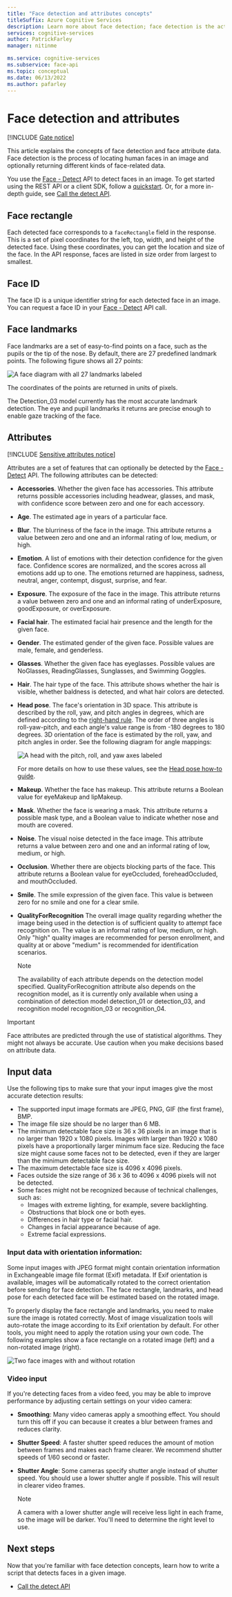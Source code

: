 ```yaml
---
title: "Face detection and attributes concepts"
titleSuffix: Azure Cognitive Services
description: Learn more about face detection; face detection is the action of locating human faces in an image and optionally returning different kinds of face-related data.
services: cognitive-services
author: PatrickFarley
manager: nitinme

ms.service: cognitive-services
ms.subservice: face-api
ms.topic: conceptual
ms.date: 06/13/2022
ms.author: pafarley
---
```


# Face detection and attributes

[!INCLUDE [Gate notice](./includes/identity-gate-notice.md)]

This article explains the concepts of face detection and face attribute data. Face detection is the process of locating human faces in an image and optionally returning different kinds of face-related data.

You use the [Face - Detect](https://westus.dev.cognitive.microsoft.com/docs/services/563879b61984550e40cbbe8d/operations/563879b61984550f30395236) API to detect faces in an image. To get started using the REST API or a client SDK, follow a [quickstart](./quickstarts-sdk/identity-client-library.md). Or, for a more in-depth guide, see [Call the detect API](./how-to/identity-detect-faces.md).

## Face rectangle

Each detected face corresponds to a `faceRectangle` field in the response. This is a set of pixel coordinates for the left, top, width, and height of the detected face. Using these coordinates, you can get the location and size of the face. In the API response, faces are listed in size order from largest to smallest.

## Face ID

The face ID is a unique identifier string for each detected face in an image. You can request a face ID in your [Face - Detect](https://westus.dev.cognitive.microsoft.com/docs/services/563879b61984550e40cbbe8d/operations/563879b61984550f30395236) API call.

## Face landmarks

Face landmarks are a set of easy-to-find points on a face, such as the pupils or the tip of the nose. By default, there are 27 predefined landmark points. The following figure shows all 27 points:

![A face diagram with all 27 landmarks labeled](./media/landmarks.1.jpg)

The coordinates of the points are returned in units of pixels.

The Detection_03 model currently has the most accurate landmark detection. The eye and pupil landmarks it returns are precise enough to enable gaze tracking of the face.

## Attributes

[!INCLUDE [Sensitive attributes notice](./includes/identity-sensitive-attributes.md)]

Attributes are a set of features that can optionally be detected by the [Face - Detect](https://westus.dev.cognitive.microsoft.com/docs/services/563879b61984550e40cbbe8d/operations/563879b61984550f30395236) API. The following attributes can be detected:

* **Accessories**. Whether the given face has accessories. This attribute returns possible accessories including headwear, glasses, and mask, with confidence score between zero and one for each accessory.
* **Age**. The estimated age in years of a particular face.
* **Blur**. The blurriness of the face in the image. This attribute returns a value between zero and one and an informal rating of low, medium, or high.
* **Emotion**. A list of emotions with their detection confidence for the given face. Confidence scores are normalized, and the scores across all emotions add up to one. The emotions returned are happiness, sadness, neutral, anger, contempt, disgust, surprise, and fear.
* **Exposure**. The exposure of the face in the image. This attribute returns a value between zero and one and an informal rating of underExposure, goodExposure, or overExposure.
* **Facial hair**. The estimated facial hair presence and the length for the given face.
* **Gender**. The estimated gender of the given face. Possible values are male, female, and genderless.
* **Glasses**. Whether the given face has eyeglasses. Possible values are NoGlasses, ReadingGlasses, Sunglasses, and Swimming Goggles.
* **Hair**. The hair type of the face. This attribute shows whether the hair is visible, whether baldness is detected, and what hair colors are detected.
* **Head pose**. The face's orientation in 3D space. This attribute is described by the roll, yaw, and pitch angles in degrees, which are defined according to the [right-hand rule](https://en.wikipedia.org/wiki/Right-hand_rule). The order of three angles is roll-yaw-pitch, and each angle's value range is from -180 degrees to 180 degrees. 3D orientation of the face is estimated by the roll, yaw, and pitch angles in order. See the following diagram for angle mappings:

    ![A head with the pitch, roll, and yaw axes labeled](./media/headpose.1.jpg)

    For more details on how to use these values, see the [Head pose how-to guide](./how-to/use-headpose.md).
* **Makeup**. Whether the face has makeup. This attribute returns a Boolean value for eyeMakeup and lipMakeup.
* **Mask**.  Whether the face is wearing a mask. This attribute returns a possible mask type, and a Boolean value to indicate whether nose and mouth are covered.
* **Noise**. The visual noise detected in the face image. This attribute returns a value between zero and one and an informal rating of low, medium, or high.
* **Occlusion**. Whether there are objects blocking parts of the face. This attribute returns a Boolean value for eyeOccluded, foreheadOccluded, and mouthOccluded.
* **Smile**. The smile expression of the given face. This value is between zero for no smile and one for a clear smile.
* **QualityForRecognition** The overall image quality regarding whether the image being used in the detection is of sufficient quality to attempt face recognition on. The value is an informal rating of low, medium, or high. Only "high" quality images are recommended for person enrollment, and quality at or above "medium" is recommended for identification scenarios.
    >[!NOTE]
    > The availability of each attribute depends on the detection model specified. QualityForRecognition attribute also depends on the recognition model, as it is currently only available when using a combination of detection model detection_01 or detection_03, and recognition model recognition_03 or recognition_04.

> [!IMPORTANT]
> Face attributes are predicted through the use of statistical algorithms. They might not always be accurate. Use caution when you make decisions based on attribute data.

## Input data

Use the following tips to make sure that your input images give the most accurate detection results:

* The supported input image formats are JPEG, PNG, GIF (the first frame), BMP. 
* The image file size should be no larger than 6 MB.
* The minimum detectable face size is 36 x 36 pixels in an image that is no larger than 1920 x 1080 pixels. Images with larger than 1920 x 1080 pixels have a proportionally larger minimum face size. Reducing the face size might cause some faces not to be detected, even if they are larger than the minimum detectable face size.
* The maximum detectable face size is 4096 x 4096 pixels.
* Faces outside the size range of 36 x 36 to 4096 x 4096 pixels will not be detected.
* Some faces might not be recognized because of technical challenges, such as:
  * Images with extreme lighting, for example, severe backlighting.
  * Obstructions that block one or both eyes.
  * Differences in hair type or facial hair.
  * Changes in facial appearance because of age.
  * Extreme facial expressions.

### Input data with orientation information:

Some input images with JPEG format might contain orientation information in Exchangeable image file format (Exif) metadata. If Exif orientation is available, images will be automatically rotated to the correct orientation before sending for face detection. The face rectangle, landmarks, and head pose for each detected face will be estimated based on the rotated image.

To properly display the face rectangle and landmarks, you need to make sure the image is rotated correctly. Most of image visualization tools will auto-rotate the image according to its Exif orientation by default. For other tools, you might need to apply the rotation using your own code. The following examples show a face rectangle on a rotated image (left) and a non-rotated image (right).

![Two face images with and without rotation](./media/image-rotation.png)

### Video input

If you're detecting faces from a video feed, you may be able to improve performance by adjusting certain settings on your video camera:

* **Smoothing**: Many video cameras apply a smoothing effect. You should turn this off if you can because it creates a blur between frames and reduces clarity.
* **Shutter Speed**: A faster shutter speed reduces the amount of motion between frames and makes each frame clearer. We recommend shutter speeds of 1/60 second or faster.
* **Shutter Angle**: Some cameras specify shutter angle instead of shutter speed. You should use a lower shutter angle if possible. This will result in clearer video frames.

    >[!NOTE]
    > A camera with a lower shutter angle will receive less light in each frame, so the image will be darker. You'll need to determine the right level to use.

## Next steps

Now that you're familiar with face detection concepts, learn how to write a script that detects faces in a given image.

* [Call the detect API](./how-to/identity-detect-faces.md)
